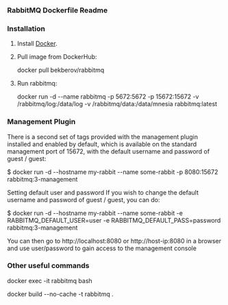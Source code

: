 ### RabbitMQ Dockerfile Readme ###



### Installation ###

1. Install [Docker](https://www.docker.com/).

2. Pull image from DockerHub:

   docker pull bekberov/rabbitmq


3. Run rabbitmq:

   docker run -d --name rabbitmq -p 5672:5672 -p 15672:15672 -v /rabbitmq/log:/data/log -v /rabbitmq/data:/data/mnesia rabbitmq:latest




### Management Plugin ###

There is a second set of tags provided with the management plugin installed and enabled by default, which is available on the standard management port of 15672, with the default username and password of guest / guest:

$ docker run -d --hostname my-rabbit --name some-rabbit -p 8080:15672 rabbitmq:3-management

Setting default user and password
If you wish to change the default username and password of guest / guest, you can do:

$ docker run -d --hostname my-rabbit --name some-rabbit -e RABBITMQ_DEFAULT_USER=user -e RABBITMQ_DEFAULT_PASS=password rabbitmq:3-management

You can then go to http://localhost:8080 or http://host-ip:8080 in a browser and use user/password to gain access to the management console



### Other useful commands ###

docker exec -it rabbitmq bash

docker build --no-cache -t rabbitmq .
